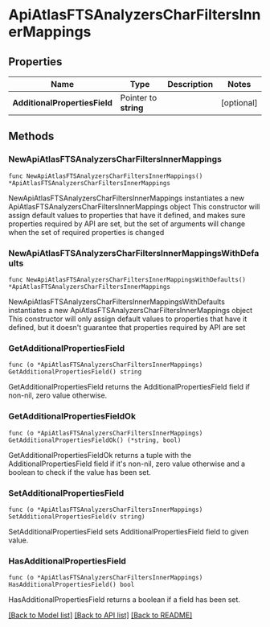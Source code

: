 # ApiAtlasFTSAnalyzersCharFiltersInnerMappings

## Properties

Name | Type | Description | Notes
------------ | ------------- | ------------- | -------------
**AdditionalPropertiesField** | Pointer to **string** |  | [optional] 

## Methods

### NewApiAtlasFTSAnalyzersCharFiltersInnerMappings

`func NewApiAtlasFTSAnalyzersCharFiltersInnerMappings() *ApiAtlasFTSAnalyzersCharFiltersInnerMappings`

NewApiAtlasFTSAnalyzersCharFiltersInnerMappings instantiates a new ApiAtlasFTSAnalyzersCharFiltersInnerMappings object
This constructor will assign default values to properties that have it defined,
and makes sure properties required by API are set, but the set of arguments
will change when the set of required properties is changed

### NewApiAtlasFTSAnalyzersCharFiltersInnerMappingsWithDefaults

`func NewApiAtlasFTSAnalyzersCharFiltersInnerMappingsWithDefaults() *ApiAtlasFTSAnalyzersCharFiltersInnerMappings`

NewApiAtlasFTSAnalyzersCharFiltersInnerMappingsWithDefaults instantiates a new ApiAtlasFTSAnalyzersCharFiltersInnerMappings object
This constructor will only assign default values to properties that have it defined,
but it doesn't guarantee that properties required by API are set

### GetAdditionalPropertiesField

`func (o *ApiAtlasFTSAnalyzersCharFiltersInnerMappings) GetAdditionalPropertiesField() string`

GetAdditionalPropertiesField returns the AdditionalPropertiesField field if non-nil, zero value otherwise.

### GetAdditionalPropertiesFieldOk

`func (o *ApiAtlasFTSAnalyzersCharFiltersInnerMappings) GetAdditionalPropertiesFieldOk() (*string, bool)`

GetAdditionalPropertiesFieldOk returns a tuple with the AdditionalPropertiesField field if it's non-nil, zero value otherwise
and a boolean to check if the value has been set.

### SetAdditionalPropertiesField

`func (o *ApiAtlasFTSAnalyzersCharFiltersInnerMappings) SetAdditionalPropertiesField(v string)`

SetAdditionalPropertiesField sets AdditionalPropertiesField field to given value.

### HasAdditionalPropertiesField

`func (o *ApiAtlasFTSAnalyzersCharFiltersInnerMappings) HasAdditionalPropertiesField() bool`

HasAdditionalPropertiesField returns a boolean if a field has been set.


[[Back to Model list]](../README.md#documentation-for-models) [[Back to API list]](../README.md#documentation-for-api-endpoints) [[Back to README]](../README.md)



